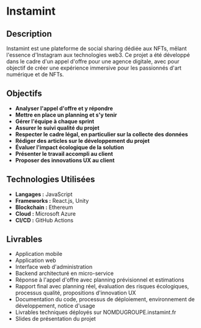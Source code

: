 # Instamint

## Description
Instamint est une plateforme de social sharing dédiée aux NFTs, mêlant l'essence d'Instagram aux technologies web3. Ce projet a été développé dans le cadre d'un appel d'offre pour une agence digitale, avec pour objectif de créer une expérience immersive pour les passionnés d'art numérique et de NFTs.

## Objectifs
- **Analyser l'appel d'offre et y répondre**
- **Mettre en place un planning et s'y tenir**
- **Gérer l'équipe à chaque sprint**
- **Assurer le suivi qualité du projet**
- **Respecter le cadre légal, en particulier sur la collecte des données**
- **Rédiger des articles sur le développement du projet**
- **Évaluer l'impact écologique de la solution**
- **Présenter le travail accompli au client**
- **Proposer des innovations UX au client**

## Technologies Utilisées
- **Langages :** JavaScript
- **Frameworks :** React.js, Unity
- **Blockchain :** Ethereum
- **Cloud :** Microsoft Azure
- **CI/CD :** GitHub Actions

## Livrables
- Application mobile
- Application web
- Interface web d'administration
- Backend architecturé en micro-service
- Réponse à l'appel d'offre avec planning prévisionnel et estimations
- Rapport final avec planning réel, évaluation des risques écologiques, processus qualité, propositions d'innovation UX
- Documentation du code, processus de déploiement, environnement de développement, notice d'usage
- Livrables techniques déployés sur NOMDUGROUPE.instamint.fr
- Slides de présentation du projet

